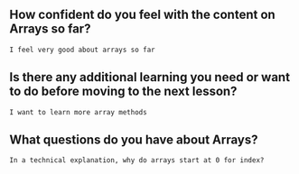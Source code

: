 ## How confident do you feel with the content on Arrays so far?
    
`I feel very good about arrays so far`

## Is there any additional learning you need or want to do before moving to the next lesson?

`I want to learn more array methods`

## What questions do you have about Arrays?

`In a technical explanation, why do arrays start at 0 for index?`